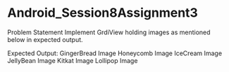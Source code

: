 # Android_Session8Assignment3

Problem Statement
Implement GrdiView holding images as mentioned below in expected output.

Expected Output:
GingerBread Image Honeycomb Image
IceCream Image    JellyBean Image
Kitkat Image      Lollipop Image
